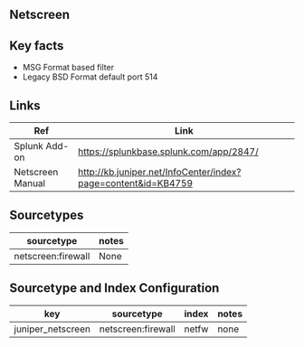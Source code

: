 ## Netscreen

## Key facts

* MSG Format based filter
* Legacy BSD Format default port 514

## Links

| Ref            | Link                                                                                                    |
|----------------|---------------------------------------------------------------------------------------------------------|
| Splunk Add-on  | <https://splunkbase.splunk.com/app/2847/>                                                                 |
| Netscreen Manual   | <http://kb.juniper.net/InfoCenter/index?page=content&id=KB4759>                                       |

## Sourcetypes

| sourcetype              | notes                                                                                          |
|-------------------------|------------------------------------------------------------------------------------------------|
| netscreen:firewall      | None                                                                                           |

## Sourcetype and Index Configuration

| key                    | sourcetype          | index          | notes         |
|------------------------|---------------------|----------------|---------------|
| juniper_netscreen      | netscreen:firewall  | netfw          | none          |

